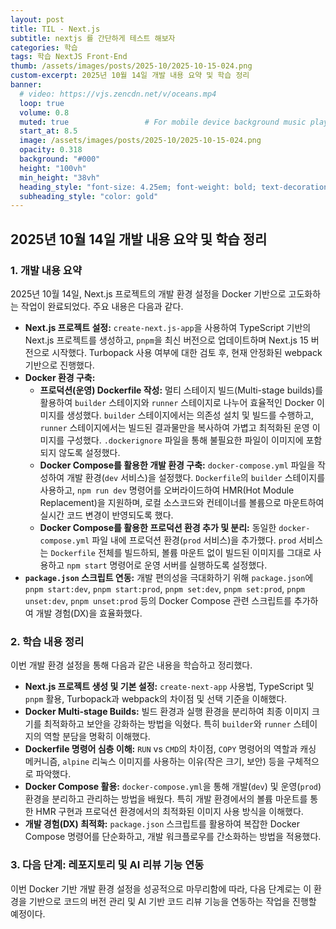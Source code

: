 ```yaml
---
layout: post 
title: TIL - Next.js
subtitle: nextjs 를 간단하게 테스트 해보자
categories: 학습
tags: 학습 NextJS Front-End
thumb: /assets/images/posts/2025-10/2025-10-15-024.png
custom-excerpt: 2025년 10월 14일 개발 내용 요약 및 학습 정리
banner:
  # video: https://vjs.zencdn.net/v/oceans.mp4
  loop: true
  volume: 0.8
  muted: true                 # For mobile device background music play 
  start_at: 8.5
  image: /assets/images/posts/2025-10/2025-10-15-024.png
  opacity: 0.318
  background: "#000"
  height: "100vh"
  min_height: "38vh"
  heading_style: "font-size: 4.25em; font-weight: bold; text-decoration: underline"
  subheading_style: "color: gold"
---
```


## 2025년 10월 14일 개발 내용 요약 및 학습 정리

### 1. 개발 내용 요약

2025년 10월 14일, Next.js 프로젝트의 개발 환경 설정을 Docker 기반으로 고도화하는 작업이 완료되었다. 주요 내용은 다음과 같다.

*   **Next.js 프로젝트 설정:** `create-next.js-app`을 사용하여 TypeScript 기반의 Next.js 프로젝트를 생성하고, `pnpm`을 최신 버전으로 업데이트하며 Next.js 15 버전으로 시작했다. Turbopack 사용 여부에 대한 검토 후, 현재 안정화된 webpack 기반으로 진행했다.
*   **Docker 환경 구축:**
    *   **프로덕션(운영) Dockerfile 작성:** 멀티 스테이지 빌드(Multi-stage builds)를 활용하여 `builder` 스테이지와 `runner` 스테이지로 나누어 효율적인 Docker 이미지를 생성했다. `builder` 스테이지에서는 의존성 설치 및 빌드를 수행하고, `runner` 스테이지에서는 빌드된 결과물만을 복사하여 가볍고 최적화된 운영 이미지를 구성했다. `.dockerignore` 파일을 통해 불필요한 파일이 이미지에 포함되지 않도록 설정했다.
    *   **Docker Compose를 활용한 개발 환경 구축:** `docker-compose.yml` 파일을 작성하여 개발 환경(`dev` 서비스)을 설정했다. `Dockerfile`의 `builder` 스테이지를 사용하고, `npm run dev` 명령어를 오버라이드하여 HMR(Hot Module Replacement)을 지원하며, 로컬 소스코드와 컨테이너를 볼륨으로 마운트하여 실시간 코드 변경이 반영되도록 했다.
    *   **Docker Compose를 활용한 프로덕션 환경 추가 및 분리:** 동일한 `docker-compose.yml` 파일 내에 프로덕션 환경(`prod` 서비스)을 추가했다. `prod` 서비스는 `Dockerfile` 전체를 빌드하되, 볼륨 마운트 없이 빌드된 이미지를 그대로 사용하고 `npm start` 명령어로 운영 서버를 실행하도록 설정했다.
*   **`package.json` 스크립트 연동:** 개발 편의성을 극대화하기 위해 `package.json`에 `pnpm start:dev`, `pnpm start:prod`, `pnpm set:dev`, `pnpm set:prod`, `pnpm unset:dev`, `pnpm unset:prod` 등의 Docker Compose 관련 스크립트를 추가하여 개발 경험(DX)을 효율화했다.

### 2. 학습 내용 정리

이번 개발 환경 설정을 통해 다음과 같은 내용을 학습하고 정리했다.

*   **Next.js 프로젝트 생성 및 기본 설정:** `create-next-app` 사용법, TypeScript 및 `pnpm` 활용, Turbopack과 webpack의 차이점 및 선택 기준을 이해했다.
*   **Docker Multi-stage Builds:** 빌드 환경과 실행 환경을 분리하여 최종 이미지 크기를 최적화하고 보안을 강화하는 방법을 익혔다. 특히 `builder`와 `runner` 스테이지의 역할 분담을 명확히 이해했다.
*   **Dockerfile 명령어 심층 이해:** `RUN` vs `CMD`의 차이점, `COPY` 명령어의 역할과 캐싱 메커니즘, `alpine` 리눅스 이미지를 사용하는 이유(작은 크기, 보안) 등을 구체적으로 파악했다.
*   **Docker Compose 활용:** `docker-compose.yml`을 통해 개발(`dev`) 및 운영(`prod`) 환경을 분리하고 관리하는 방법을 배웠다. 특히 개발 환경에서의 볼륨 마운트를 통한 HMR 구현과 프로덕션 환경에서의 최적화된 이미지 사용 방식을 이해했다.
*   **개발 경험(DX) 최적화:** `package.json` 스크립트를 활용하여 복잡한 Docker Compose 명령어를 단순화하고, 개발 워크플로우를 간소화하는 방법을 적용했다.

### 3. 다음 단계: 레포지토리 및 AI 리뷰 기능 연동 

이번 Docker 기반 개발 환경 설정을 성공적으로 마무리함에 따라, 다음 단계로는 이 환경을 기반으로 코드의 버전 관리 및 AI 기반 코드 리뷰 기능을 연동하는 작업을 진행할 예정이다.
